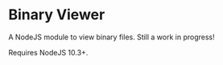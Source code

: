 # Binary Viewer

A NodeJS module to view binary files. Still a work in progress!

Requires NodeJS 10.3+.